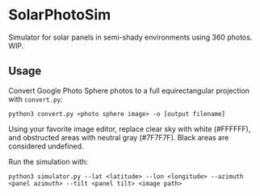 # SolarPhotoSim

Simulator for solar panels in semi-shady environments using 360 photos. WIP.

## Usage

Convert Google Photo Sphere photos to a full equirectangular projection with `convert.py`:

```shell
python3 convert.py <photo sphere image> -o [output filename]
```

Using your favorite image editor, replace clear sky with white (#FFFFFF), and obstructed areas with neutral gray (#7F7F7F). Black areas are considered undefined.

Run the simulation with:

```shell
python3 simulator.py --lat <latitude> --lon <longitude> --azimuth <panel azimuth> --tilt <panel tilt> <image path>
```
